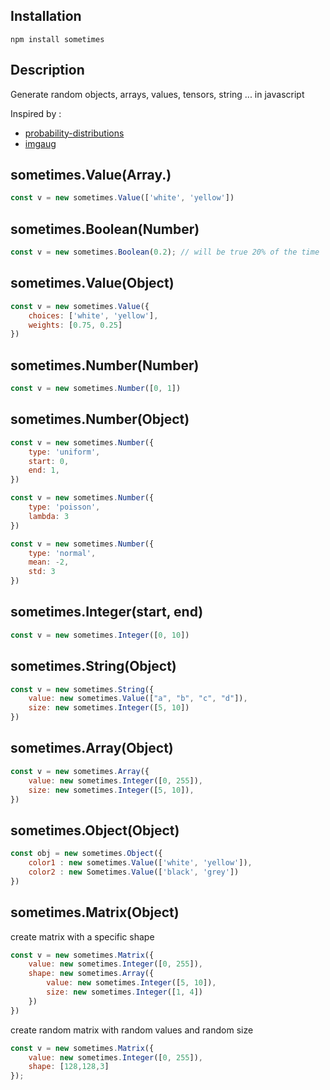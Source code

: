## Installation

```
npm install sometimes
```

## Description

Generate random objects, arrays, values, tensors, string ... in javascript

Inspired by :
* [probability-distributions](https://github.com/Mattasher/probability-distributions)
* [imgaug](https://github.com/aleju/imgaug)


## sometimes.Value(Array.<Any>)

```javascript
const v = new sometimes.Value(['white', 'yellow'])
```

## sometimes.Boolean(Number)

```javascript
const v = new sometimes.Boolean(0.2); // will be true 20% of the time
```

## sometimes.Value(Object)

```javascript
const v = new sometimes.Value({
	choices: ['white', 'yellow'],
	weights: [0.75, 0.25]
})
```
## sometimes.Number(Number)

```javascript
const v = new sometimes.Number([0, 1])
```
## sometimes.Number(Object)

```javascript
const v = new sometimes.Number({
	type: 'uniform',
	start: 0,
	end: 1,
})
```

```javascript
const v = new sometimes.Number({
	type: 'poisson',
	lambda: 3
})
```

```javascript
const v = new sometimes.Number({
	type: 'normal',
	mean: -2,
	std: 3
})
```

## sometimes.Integer(start, end)

```javascript
const v = new sometimes.Integer([0, 10])

```
## sometimes.String(Object)

```javascript
const v = new sometimes.String({
	value: new sometimes.Value(["a", "b", "c", "d"]),
	size: new sometimes.Integer([5, 10])
})
```

## sometimes.Array(Object)

```javascript
const v = new sometimes.Array({
	value: new sometimes.Integer([0, 255]),
	size: new sometimes.Integer([5, 10]),
})
```

## sometimes.Object(Object)

```javascript
const obj = new sometimes.Object({
	color1 : new sometimes.Value(['white', 'yellow']),
	color2 : new Sometimes.Value(['black', 'grey'])
})
```

## sometimes.Matrix(Object)

create matrix with a specific shape

```javascript
const v = new sometimes.Matrix({
	value: new sometimes.Integer([0, 255]),
	shape: new sometimes.Array({
		value: new sometimes.Integer([5, 10]),
		size: new sometimes.Integer([1, 4])
	})
})
```

create random matrix with random values and random size

```javascript
const v = new sometimes.Matrix({
	value: new sometimes.Integer([0, 255]),
	shape: [128,128,3]
});
```
